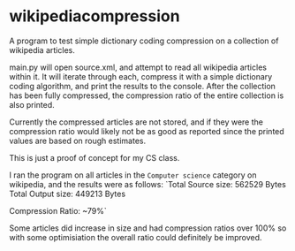 # wikipediacompression
 A program to test simple dictionary coding compression on a collection of wikipedia articles.
 
main.py will open source.xml, and attempt to read all wikipedia articles within it. It will iterate through each, compress it with a simple dictionary coding algorithm, and print the results to the console. After the collection has been fully compressed, the compression ratio of the entire collection is also printed.

Currently the compressed articles are not stored, and if they were the compression ratio would likely not be as good as reported since the printed values are based on rough estimates.

This is just a proof of concept for my CS class.

I ran the program on all articles in the `Computer science` category on wikipedia, and the results were as follows:
`Total Source size:  562529 Bytes
Total Output size:  449213 Bytes

Compression Ratio: ~79%`

Some articles did increase in size and had compression ratios over 100% so with some optimisiation the overall ratio could definitely be improved.
